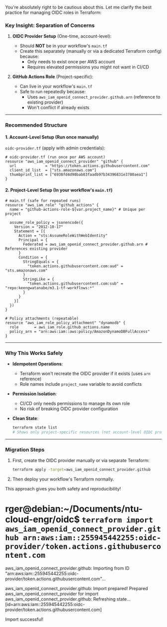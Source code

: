 You're absolutely right to be cautious about this. Let me clarify the best practice for managing OIDC roles in Terraform:

### **Key Insight: Separation of Concerns**
1. **OIDC Provider Setup** (One-time, account-level):
   - Should **NOT** be in your workflow's `main.tf`
   - Create this separately (manually or via a dedicated Terraform config) because:
     - Only needs to exist once per AWS account
     - Requires elevated permissions you might not want in CI/CD

2. **GitHub Actions Role** (Project-specific):
   - Can live in your workflow's `main.tf`
   - Safe to run repeatedly because:
     - Uses `aws_iam_openid_connect_provider.github.arn` (reference to existing provider)
     - Won't conflict if already exists

---

### **Recommended Structure**

#### 1. **Account-Level Setup** (Run once manually)
`oidc-provider.tf` (apply with admin credentials):
```hcl
# oidc-provider.tf (run once per AWS account)
resource "aws_iam_openid_connect_provider" "github" {
  url             = "https://token.actions.githubusercontent.com"
  client_id_list  = ["sts.amazonaws.com"] 
  thumbprint_list = ["6938fd4d98bab03faadb97b34396831e3780aea1"]
}
```

#### 2. **Project-Level Setup** (In your workflow's `main.tf`)
```hcl
# main.tf (safe for repeated runs)
resource "aws_iam_role" "github_actions" {
  name = "github-actions-role-${var.project_name}" # Unique per project
  
  assume_role_policy = jsonencode({
    Version = "2012-10-17"
    Statement = [{
      Action = "sts:AssumeRoleWithWebIdentity"
      Principal = {
        Federated = aws_iam_openid_connect_provider.github.arn # References existing provider
      }
      Condition = {
        StringEquals = {
          "token.actions.githubusercontent.com:aud" = "sts.amazonaws.com"
        }
        StringLike = {
          "token.actions.githubusercontent.com:sub" = "repo:keengwatanabe/m3.1-tf-workflows:*"
        }
      }
    }]
  })
}

# Policy attachments (repeatable)
resource "aws_iam_role_policy_attachment" "dynamodb" {
  role       = aws_iam_role.github_actions.name
  policy_arn = "arn:aws:iam::aws:policy/AmazonDynamoDBFullAccess" 
}
```

---

### **Why This Works Safely**
- **Idempotent Operations**: 
  - Terraform won't recreate the OIDC provider if it exists (uses `arn` reference)
  - Role names include `project_name` variable to avoid conflicts

- **Permission Isolation**:
  - CI/CD only needs permissions to manage its own role
  - No risk of breaking OIDC provider configuration

- **Clean State**:
  ```bash
  terraform state list
  # Shows only project-specific resources (not account-level OIDC provider)
  ```

---

### **Migration Steps**
1. First, create the OIDC provider manually or via separate Terraform:
   ```bash
   terraform apply -target=aws_iam_openid_connect_provider.github
   ```
2. Then deploy your workflow's Terraform normally.

This approach gives you both safety and reproducibility!

# rger@debian:~/Documents/ntu-cloud-engr/oidc$ `terraform import aws_iam_openid_connect_provider.github arn:aws:iam::255945442255:oidc-provider/token.actions.githubusercontent.com`

aws_iam_openid_connect_provider.github: Importing from ID "arn:aws:iam::255945442255:oidc-provider/token.actions.githubusercontent.com"...

aws_iam_openid_connect_provider.github: Import prepared!
  Prepared aws_iam_openid_connect_provider for import
aws_iam_openid_connect_provider.github: Refreshing state... [id=arn:aws:iam::255945442255:oidc-provider/token.actions.githubusercontent.com]

Import successful!